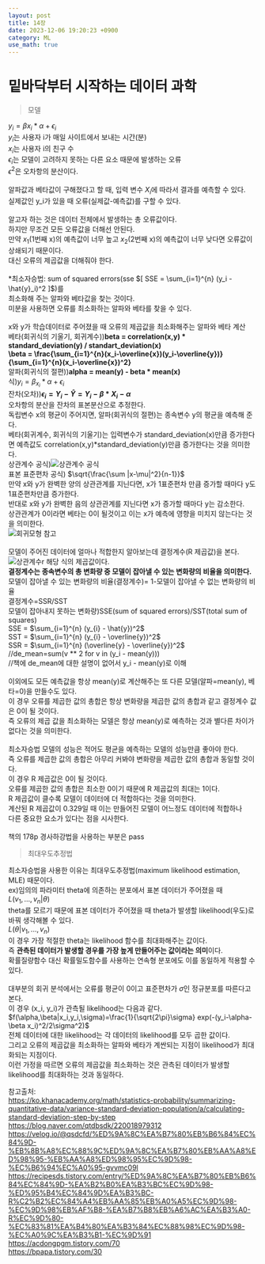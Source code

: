 ```yaml
---
layout: post
title: 14장
date: 2023-12-06 19:20:23 +0900
category: ML 
use_math: true
---
```

# 밑바닥부터 시작하는 데이터 과학  

> 모델

$y_i = \beta x_i*\alpha+\epsilon_{i}$  
$y_i$는 사용자 i가 매일 사이트에서 보내는 시간(분)  
$x_i$는 사용자 i의 친구 수  
$\epsilon_i$는 모델이 고려하지 못하는 다른 요소 때문에 발생하는 오류  
$\epsilon^2$은 오차항의 분산이다.
<br>  
알파값과 베타값이 구해졌다고 할 때, 입력 변수 $X_i$에 따라서 결과를 예측할 수 있다.  
실제값인 y_i가 있을 때 오류(실제값-예측값)를 구할 수 있다.
<br>  
알고자 하는 것은 데이터 전체에서 발생하는 총 오류값이다.  
하지만 무조건 모든 오류값을 더해선 안된다.  
만약 $x_1$(1번째 x)의 예측값이 너무 높고 $x_2$(2번째 x)의 예측값이 너무 낮다면 오류값이 상쇄되기 때문이다.  
대신 오류의 제곱값을 더해줘야 한다.
<br>  
*최소자승법: sum of squared errors(sse $[ SSE = \sum_{i=1}^{n} (y_i - \hat{y}_i)^2 ]$)를  
최소화해 주는 알파와 베타값을 찾는 것이다.  
미분을 사용하면 오류를 최소화하는 알파와 베타를 찾을 수 있다.
<br>  
x와 y가 학습데이터로 주어졌을 때 오류의 제곱값을 최소화해주는 알파와 베타 계산  
베타(회귀식의 기울기, 회귀계수))**beta = correlation(x,y) * standard_deviation(y) / standart_deviation(x)**  
**\beta = \frac{\sum_{i=1}^{n}(x_i-\overline{x})(y_i-\overline{y})}{\sum_{i=1}^{n}(x_i-\overline{x})^2}**  
알파(회귀식의 절편))**alpha = mean(y) - beta * mean(x)**  
식)$y_i = \beta_x_i*\alpha+\epsilon_i$  
잔차(오차))**$\epsilon_i=Y_i-\hat{Y}=Y_i-\beta*X_i-\alpha$**  
오차항의 분산을 잔차의 표본분산으로 추정한다.  
독립변수 x의 평균이 주어지면, 알파(회귀식의 절편)는 종속변수 y의 평균을 예측해 준다.  
베타(회귀계수, 회귀식의 기울기)는 입력변수가 standard_deviation(x)만큼 증가한다면 예측값도 correlation(x,y)*standard_deviation(y)만큼 증가한다는 것을 의미한다.  
상관계수 공식)![상관계수 공식](https://itwiki.kr/images/4/4f/%ED%94%BC%EC%96%B4%EC%8A%A8_%EC%83%81%EA%B4%80%EA%B4%80%EA%B3%84.png)  
표본 표준편차 공식) $\sqrt{\frac{\sum |x-\mu|^2}{n-1}}$  
만약 x와 y가 완벽한 양의 상관관계를 지닌다면, x가 1표준편차 만큼 증가할 때마다 
y도 1표준편차만큼 증가한다.  
반대로 x와 y가 완벽한 음의 상관관계를 지닌다면 x가 증가할 때마다 y는 감소한다.  
상관관계가 0이라면 베타는 0이 될것이고 이는 x가 예측에 영향을 미치지 않는다는 것을 의미한다.  
![회귀모형 참고](https://velog.io/@qsdcfd/%ED%9A%8C%EA%B7%80%EB%B6%84%EC%84%9D-%EB%8B%A8%EC%88%9C%ED%9A%8C%EA%B7%80%EB%AA%A8%ED%98%95-%EB%AA%A8%ED%98%95%EC%9D%98-%EC%B6%94%EC%A0%95-gvvmc09l)
<br>  
모델이 주어진 데이터에 얼마나 적합한지 알아보는데 결정계수(R 제곱값)을 본다.  
![상관계수r](https://wikimedia.org/api/rest_v1/media/math/render/svg/ee1e03b44aabd2904cca430279faad515c617891) 
해당 식의 제곱값이다.  
**결정계수는 종속변수의 총 변화량 중 모델이 잡아낼 수 있는 변화량의 비율을 의미한다.**  
모델이 잡아낼 수 있는 변화량의 비율(결정계수)= 1-모델이 잡아낼 수 없는 변화량의 비율  
결정계수=SSR/SST  
모델이 잡아내지 못하는 변화량)SSE(sum of squared errors)/SST(total sum of squares)  
SSE = $\sum_{i=1}^{n} (y_{i} - \hat{y})^2$  
SST = $\sum_{i=1}^{n} (y_{i} - \overline{y})^2$  
SSR = $\sum_{i=1}^{n} (\overline{y} - \overline{y})^2$  
//de_mean=sum(v ** 2 for v in (y_i - mean(y)))  
//책에 de_mean에 대한 설명이 없어서 y_i - mean(y)로 이해
<br>  
이외에도 모든 예측값을 항상 mean(y)로 계산해주는 또 다른 모델(알파=mean(y), 베타=0)을 만들수도 있다.  
이 경우 오류를 제곱한 값의 총합은 항상 변화량을 제곱한 값의 총합과 같고 결정계수 값은 0이 될 것이다.  
즉 오류의 제곱 값을 최소화하는 모델은 항상 mean(y)로 예측하는 것과 별다른 차이가 없다는 것을 의미한다.
<br>  
최소자승법 모델의 성능은 적어도 평균을 예측하는 모델의 성능만큼 좋아야 한다.  
즉 오류를 제곱한 값의 총합은 아무리 커봐야 변화량을 제곱한 값의 총합과 동일할 것이다.  
이 경우 R 제곱값은 0이 될 것이다.  
오류를 제곱한 값의 총합은 최소한 0이기 때문에 R 제곱값의 최대는 1이다.  
R 제곱값이 클수록 모델이 데이터에 더 적합하다는 것을 의미한다.  
계산된 R 제곱값이 0.329일 때 이는 만들어진 모델이 어느정도 데이터에 적합하나  
다른 중요한 요소가 있다는 점을 시사한다.
<br>  
책의 178p 경사하강법을 사용하는 부분은 pass
<br>  
> 최대우도추정법 

최소자승법을 사용한 이유는 최대우도추정법(maximum likelihood estimation, MLE) 때문이다.  
ex)임의의 파라미터 theta에 의존하는 분포에서 표본 데이터가 주어졌을 때  
$L(v_1,...,v_n|\theta)$  
theta를 모르기 때문에 표본 데이터가 주어졌을 때 theta가 발생할 likelihood(우도)로 바꿔 생각해볼 수 있다.  
$L(\theta|v_1,...,v_n)$  
이 경우 가장 적절한 theta는 likelihood 함수를 최대화해주는 값이다.  
즉 **관측된 데이터가 발생할 경우를 가장 높게 만들어주는 값이라는 의미**이다.  
확률질량함수 대신 확률밀도함수를 사용하는 연속형 분포에도 이를 동일하게 적용할 수 있다.
<br>  
대부분의 회귀 분석에서는 오류를 평균이 0이고 표준편차가 $\sigma$인 정규분포를 따른다고 본다.  
이 경우 (x_i, y_i)가 관측될 likelihood는 다음과 같다.  
$f(\alpha,\beta|x_i,y_i,\sigma)=\frac{1}{\sqrt{2\pi}\sigma} exp(-(y_i-\alpha-\beta x_i)^2/2\sigma^2)$  
전체 데이터에 대한 likelihood는 각 데이터의 likelihood를 모두 곱한 값이다.  
그리고 오류의 제곱값을 최소화하는 알파와 베타가 계싼되는 지점이 likelihood가 최대화되는 지점이다.  
이런 가정을 따르면 오류의 제곱값을 최소화하는 것은 관측된 데이터가 발생할 likelihood를 최대화하는 것과 동일하다.  

참고출처:  
https://ko.khanacademy.org/math/statistics-probability/summarizing-quantitative-data/variance-standard-deviation-population/a/calculating-standard-deviation-step-by-step  
https://blog.naver.com/qtdbsdk/220018979312  
https://velog.io/@qsdcfd/%ED%9A%8C%EA%B7%80%EB%B6%84%EC%84%9D-%EB%8B%A8%EC%88%9C%ED%9A%8C%EA%B7%80%EB%AA%A8%ED%98%95-%EB%AA%A8%ED%98%95%EC%9D%98-%EC%B6%94%EC%A0%95-gvvmc09l  
https://recipesds.tistory.com/entry/%ED%9A%8C%EA%B7%80%EB%B6%84%EC%84%9D-%EA%B2%B0%EA%B3%BC%EC%9D%98-%ED%95%B4%EC%84%9D%EA%B3%BC-R%C2%B2%EC%84%A4%EB%AA%85%EB%A0%A5%EC%9D%98-%EC%9D%98%EB%AF%B8-%EA%B7%B8%EB%A6%AC%EA%B3%A0-R%EC%9D%80-%EC%83%81%EA%B4%80%EA%B3%84%EC%88%98%EC%9D%98-%EC%A0%9C%EA%B3%B1-%EC%9D%91  
https://acdongpgm.tistory.com/70  
https://bpapa.tistory.com/30  